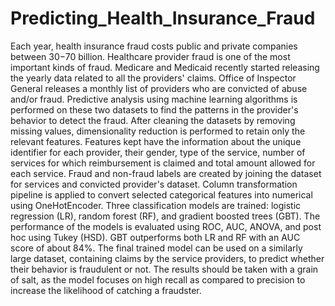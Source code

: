 # Predicting_Health_Insurance_Fraud

Each year, health insurance fraud costs public and private companies between $30-$70 billion. Healthcare provider fraud is one of the most important kinds of fraud. Medicare and Medicaid recently started releasing the yearly data related to all the providers' claims. Office of Inspector General releases a monthly list of providers who are convicted of abuse and/or fraud. Predictive analysis using machine learning algorithms is performed on these two datasets to find the patterns in the provider's behavior to detect the fraud.
After cleaning the datasets by removing missing values, dimensionality reduction is performed to retain only the relevant features. Features kept have the information about the unique identifier for each provider, their gender, type of the service, number of services for which reimbursement is claimed and total amount allowed for each service. 
Fraud and non-fraud labels are created by joining the dataset for services and convicted provider's dataset. 
Column transformation pipeline is applied to convert selected categorical features into numerical using OneHotEncoder. 
Three classification models are trained: logistic regression (LR), random forest (RF), and gradient boosted trees (GBT). 
The performance of the models is evaluated using ROC, AUC, ANOVA, and post hoc using Tukey (HSD).
GBT outperforms both LR and RF with an AUC score of about 84%.
The final trained model can be used on a similarly large dataset, containing claims by the service providers, to predict whether their behavior is fraudulent or not. The results should be taken with a grain of salt, as the model focuses on high recall as compared to precision to increase the likelihood of catching a fraudster.

